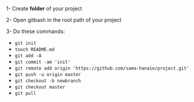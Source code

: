 
	

1- Create **folder** of your project

2- Open gitbash in the root path of your project

3- Do these commands:

- `git init`
- `touch README.md`
- `git add -A`
- `git commit -am 'init'`
- `git remote add origin 'https://github.com/sama-hanaie/project.git'`
- `git push -u origin master`
- `git checkout -b newbranch`
- `git checkout master`
- `git pull`




